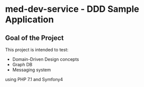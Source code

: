 # med-dev-service - DDD Sample Application

## Goal of the Project

This project is intended to test: 

- Domain-Driven Design concepts 
- Graph DB
- Messaging system

using PHP 7.1 and Symfony4


